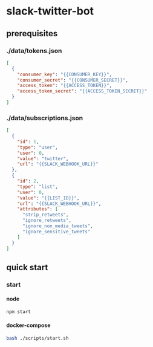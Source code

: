 # slack-twitter-bot

## prerequisites

### ./data/tokens.json

```json
[
  {
    "consumer_key": "{{CONSUMER_KEY}}",
    "consumer_secret": "{{CONSUMER_SECRET}}",
    "access_token": "{{ACCESS_TOKEN}}",
    "access_token_secret": "{{ACCESS_TOKEN_SECRET}}"
  }
]
```

### ./data/subscriptions.json

```json
[
  {
    "id": 1,
    "type": "user",
    "user": 0,
    "value": "twitter",
    "url": "{{SLACK_WEBHOOK_URL}}"
  },
  {
    "id": 2,
    "type": "list",
    "user": 0,
    "value": "{{LIST_ID}}",
    "url": "{{SLACK_WEBHOOK_URL}}",
    "attributes": [
      "strip_retweets",
      "ignore_retweets",
      "ignore_non_media_tweets",
      "ignore_sensitive_tweets"
    ]
  }
]
```

## quick start

### start

#### node

```sh
npm start
```

#### docker-compose

```sh
bash ./scripts/start.sh
```
